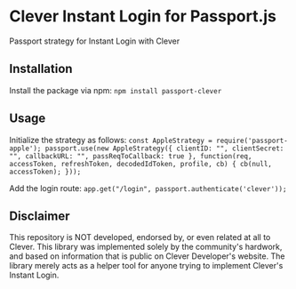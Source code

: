 # Clever Instant Login for Passport.js 

Passport strategy for Instant Login with Clever

## Installation 
Install the package via npm: `npm install passport-clever`

## Usage 
Initialize the strategy as follows: 
    `const AppleStrategy = require('passport-apple');
    passport.use(new AppleStrategy({
        clientID: "",
        clientSecret: "",
        callbackURL: "",
        passReqToCallback: true
    }, function(req, accessToken, refreshToken, decodedIdToken, profile, cb) {
    cb(null, accessToken);
    }));`

Add the login route: 
`app.get("/login", passport.authenticate('clever'));`

## Disclaimer 
This repository is NOT developed, endorsed by, or even related at all to Clever. This library was implemented solely by the community's hardwork, and based on information that is public on Clever Developer's website. The library merely acts as a helper tool for anyone trying to implement Clever's Instant Login.